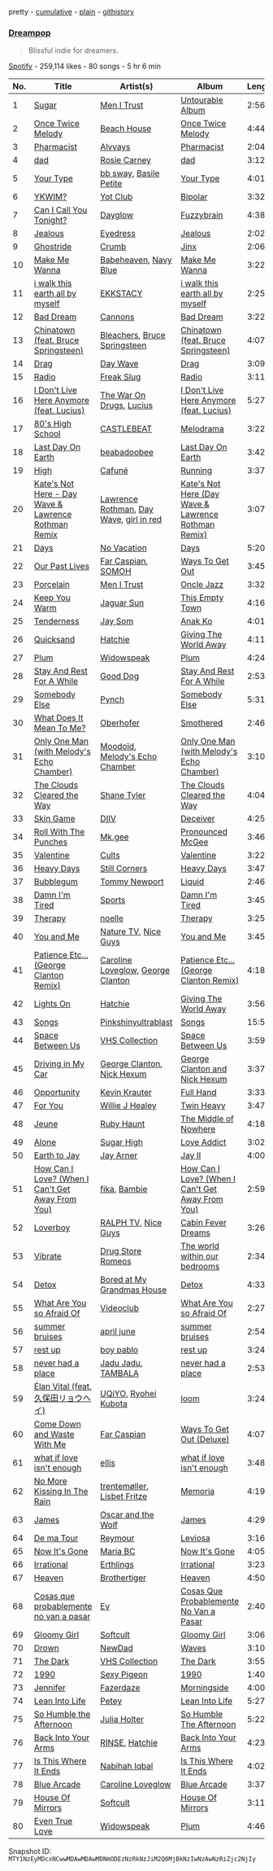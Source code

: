 pretty - [cumulative](/playlists/cumulative/37i9dQZF1DX6uhsAfngvaD.md) - [plain](/playlists/plain/37i9dQZF1DX6uhsAfngvaD) - [githistory](https://github.githistory.xyz/mackorone/spotify-playlist-archive/blob/main/playlists/plain/37i9dQZF1DX6uhsAfngvaD)

### [Dreampop](https://open.spotify.com/playlist/37i9dQZF1DX6uhsAfngvaD)

> Blissful indie for dreamers.

[Spotify](https://open.spotify.com/user/spotify) - 259,114 likes - 80 songs - 5 hr 6 min

| No. | Title | Artist(s) | Album | Length |
|---|---|---|---|---|
| 1 | [Sugar](https://open.spotify.com/track/2joEpsXflccZD0ZwKEdz5m) | [Men I Trust](https://open.spotify.com/artist/3zmfs9cQwzJl575W1ZYXeT) | [Untourable Album](https://open.spotify.com/album/7FkJxlcljM6Ix0pC2JSNOE) | 2:56 |
| 2 | [Once Twice Melody](https://open.spotify.com/track/057rZ21MDp8Ld0TgQndNcv) | [Beach House](https://open.spotify.com/artist/56ZTgzPBDge0OvCGgMO3OY) | [Once Twice Melody](https://open.spotify.com/album/79NySyjxJ8xric31mXKMAo) | 4:44 |
| 3 | [Pharmacist](https://open.spotify.com/track/5A6E9uhiiRyJ8OSYQ0IRdt) | [Alvvays](https://open.spotify.com/artist/3kzwYV3OCB010YfXMF0Avt) | [Pharmacist](https://open.spotify.com/album/34tneHefb6IXhuk95xh8vx) | 2:04 |
| 4 | [dad](https://open.spotify.com/track/3ZdGWogMp00sHjyXW4o4Mk) | [Rosie Carney](https://open.spotify.com/artist/3Aut8hgiqZSy2qmJluZMU9) | [dad](https://open.spotify.com/album/6Gh4KS4MxQP04klmHWVAtZ) | 3:12 |
| 5 | [Your Type](https://open.spotify.com/track/1xEZKgQsD52AvrFxpON5EX) | [bb sway](https://open.spotify.com/artist/5EszOYdmBVD4jD0vbyKyMz), [Basile Petite](https://open.spotify.com/artist/64tGgvRz1IJm33LksJlsRE) | [Your Type](https://open.spotify.com/album/1jPDRUC92JFdr6zCTnugV3) | 4:01 |
| 6 | [YKWIM?](https://open.spotify.com/track/2vWBUC9djv6BtiGlmKiQaH) | [Yot Club](https://open.spotify.com/artist/6FugQjLquBF4JzATRN70bR) | [Bipolar](https://open.spotify.com/album/60jUlxAOAcsiQUEW0XLroT) | 3:32 |
| 7 | [Can I Call You Tonight?](https://open.spotify.com/track/64lsIF5pw0sJY0gV5kz0RN) | [Dayglow](https://open.spotify.com/artist/6eJa3zG1QZLRB3xgRuyxbm) | [Fuzzybrain](https://open.spotify.com/album/5PFzbdbZRNaoGLCHFPnmv3) | 4:38 |
| 8 | [Jealous](https://open.spotify.com/track/1aXV8GrmQLvgoFtBPERP7E) | [Eyedress](https://open.spotify.com/artist/3XxNRirzbjfLdDli06zMaB) | [Jealous](https://open.spotify.com/album/4keJsdw9XhEvimhIgXmtO1) | 2:02 |
| 9 | [Ghostride](https://open.spotify.com/track/0R3TWpoxAhT3HDXM7tpRzS) | [Crumb](https://open.spotify.com/artist/4kSGbjWGxTchKpIxXPJv0B) | [Jinx](https://open.spotify.com/album/6DxidEI7EhF8md8ev83iNY) | 2:06 |
| 10 | [Make Me Wanna](https://open.spotify.com/track/4bDTwDYjVdTWMRvfoPGAla) | [Babeheaven](https://open.spotify.com/artist/0RlWCq8bq0lJgR6ZTvcqjQ), [Navy Blue](https://open.spotify.com/artist/5qRbfEf4Ooo19aRXKQzvUV) | [Make Me Wanna](https://open.spotify.com/album/5NjTqkwOPJByuwuZB9oxjs) | 3:22 |
| 11 | [i walk this earth all by myself](https://open.spotify.com/track/5a8QUc4ubHJqQm7vzs2YhA) | [EKKSTACY](https://open.spotify.com/artist/0ynzbXwyCzxicMKHBoOkSH) | [i walk this earth all by myself](https://open.spotify.com/album/6tdl27ojBwZ5ZexzZOP4mG) | 2:25 |
| 12 | [Bad Dream](https://open.spotify.com/track/2IwbIGkquI55VOzcWUg8fg) | [Cannons](https://open.spotify.com/artist/7FtCyCJCJaxabYO7Uyda5B) | [Bad Dream](https://open.spotify.com/album/4rDxEB6OJqbYb38hY083qw) | 3:22 |
| 13 | [Chinatown \(feat\. Bruce Springsteen\)](https://open.spotify.com/track/7IY2JF7AlVN5uvIUBVnSJd) | [Bleachers](https://open.spotify.com/artist/2eam0iDomRHGBypaDQLwWI), [Bruce Springsteen](https://open.spotify.com/artist/3eqjTLE0HfPfh78zjh6TqT) | [Chinatown \(feat\. Bruce Springsteen\)](https://open.spotify.com/album/10fSu9RLAJlasIup4ylHPM) | 4:07 |
| 14 | [Drag](https://open.spotify.com/track/0oXwUeFAE6IR2lYhaTpxRT) | [Day Wave](https://open.spotify.com/artist/4ptJIIR10UVlGjN0VntFaK) | [Drag](https://open.spotify.com/album/4hn0zhFiaWgWgA5I9POoA2) | 3:09 |
| 15 | [Radio](https://open.spotify.com/track/1gyIYA98zceKTnjISviYRz) | [Freak Slug](https://open.spotify.com/artist/5wk7sY8GIg5ihSI09EbWeS) | [Radio](https://open.spotify.com/album/1ZaigXPBR3ve70vpWaP1jB) | 3:11 |
| 16 | [I Don't Live Here Anymore \(feat\. Lucius\)](https://open.spotify.com/track/3h2CkNuAKSxZXWGElwcOvH) | [The War On Drugs](https://open.spotify.com/artist/6g0mn3tzAds6aVeUYRsryU), [Lucius](https://open.spotify.com/artist/1WrqUPWlHN5FXCRcQgrkas) | [I Don't Live Here Anymore \(feat\. Lucius\)](https://open.spotify.com/album/3TlKOq7pgN2XIAM3J2HSyD) | 5:27 |
| 17 | [80's High School](https://open.spotify.com/track/4NnNGFTcMv5OK1LvIA2Wgw) | [CASTLEBEAT](https://open.spotify.com/artist/0k8UHfMqW86uvhmhHiYzj3) | [Melodrama](https://open.spotify.com/album/4VDue6QekQ9iZZpMTLS7ZX) | 3:22 |
| 18 | [Last Day On Earth](https://open.spotify.com/track/4yc69QtlnLzjcYSMPOtrEo) | [beabadoobee](https://open.spotify.com/artist/35l9BRT7MXmM8bv2WDQiyB) | [Last Day On Earth](https://open.spotify.com/album/7DSp5ZTFwHqzpGEMlbkVAj) | 3:42 |
| 19 | [High](https://open.spotify.com/track/3ZphrQX0N2mg16cwCYj7tM) | [Cafuné](https://open.spotify.com/artist/581C5Qwl87TskfBEzuoisu) | [Running](https://open.spotify.com/album/2dEf6lN5qYFQQy3Jd3ScHG) | 3:37 |
| 20 | [Kate's Not Here \- Day Wave & Lawrence Rothman Remix](https://open.spotify.com/track/5gEni4dmBqme8fyPcyWYiK) | [Lawrence Rothman](https://open.spotify.com/artist/2Jn2Lx4gkmqFZN1t90Vp5N), [Day Wave](https://open.spotify.com/artist/4ptJIIR10UVlGjN0VntFaK), [girl in red](https://open.spotify.com/artist/3uwAm6vQy7kWPS2bciKWx9) | [Kate's Not Here \(Day Wave & Lawrence Rothman Remix\)](https://open.spotify.com/album/6IfpI7WFbi1LR0EyWMFo9x) | 3:07 |
| 21 | [Days](https://open.spotify.com/track/716OZGLBg3vkNfMTpfbYm6) | [No Vacation](https://open.spotify.com/artist/32zeX1IoVKAGWMyy1isKUq) | [Days](https://open.spotify.com/album/1iKJd6McKWLpeWNotqfZDz) | 5:20 |
| 22 | [Our Past Lives](https://open.spotify.com/track/25WP1r39qdLD9RQjlxgwDr) | [Far Caspian](https://open.spotify.com/artist/0EzsHuJxUDcfqSqvoPhKG4), [SOMOH](https://open.spotify.com/artist/6uwvfnsp74AHafIT1vxAG3) | [Ways To Get Out](https://open.spotify.com/album/54oELqxteSoJx5I6bqQ3vI) | 3:45 |
| 23 | [Porcelain](https://open.spotify.com/track/2ngVZZGrIYAxyxaA2QcWTB) | [Men I Trust](https://open.spotify.com/artist/3zmfs9cQwzJl575W1ZYXeT) | [Oncle Jazz](https://open.spotify.com/album/4W4gNYa4tt3t8V6FmONWEK) | 3:32 |
| 24 | [Keep You Warm](https://open.spotify.com/track/4GjWZDfWw5ZnW9vmioJwY0) | [Jaguar Sun](https://open.spotify.com/artist/4WQwU51LUtrVrw0K8BMpAC) | [This Empty Town](https://open.spotify.com/album/4BOldAGooVBHr4LZsyVjAL) | 4:16 |
| 25 | [Tenderness](https://open.spotify.com/track/2HsKkeVWys5Ts20z3e5lT0) | [Jay Som](https://open.spotify.com/artist/1wmiQ6ytATiGnJs6uFluKO) | [Anak Ko](https://open.spotify.com/album/6ufXh8u7kIJE5EiutbOjyj) | 4:01 |
| 26 | [Quicksand](https://open.spotify.com/track/6LhSsOUN9BRqiXKfGBkNp6) | [Hatchie](https://open.spotify.com/artist/3d7MqowTZa2bC5iy1JXLLt) | [Giving The World Away](https://open.spotify.com/album/2TwATR1G07ckXIDydjPKsw) | 4:11 |
| 27 | [Plum](https://open.spotify.com/track/5IGWNhUvt8pmhlUF5bGz2a) | [Widowspeak](https://open.spotify.com/artist/5ZW7HlSuZz8ng2X21cXbdP) | [Plum](https://open.spotify.com/album/3pFbQCFNSwQgcmU4RzTgLA) | 4:24 |
| 28 | [Stay And Rest For A While](https://open.spotify.com/track/4tHWZg3t5LpOkdRd53gal2) | [Good Dog](https://open.spotify.com/artist/1oJPedap0VtK48hM9Wm6S1) | [Stay And Rest For A While](https://open.spotify.com/album/1bSl8vFRJFYjLppddo8VrL) | 2:53 |
| 29 | [Somebody Else](https://open.spotify.com/track/2Kray2Kft9TnDb0Rhkfc5p) | [Pynch](https://open.spotify.com/artist/6R1b13BgmP15f21dQZpFz9) | [Somebody Else](https://open.spotify.com/album/0rPRQrMxmMBq9Jii0IwqDF) | 5:31 |
| 30 | [What Does It Mean To Me?](https://open.spotify.com/track/0fQMFvcUD9j1SBFRoTHxnL) | [Oberhofer](https://open.spotify.com/artist/5zb7wVUx1vTXLB6HX26EnX) | [Smothered](https://open.spotify.com/album/21zwExLy0H0BDbrIb0J2DC) | 2:46 |
| 31 | [Only One Man \(with Melody's Echo Chamber\)](https://open.spotify.com/track/2bBrRe20ZB7pJMQaNJ4nwk) | [Moodoïd](https://open.spotify.com/artist/3mQgXwcZz2TZgo9a5diomC), [Melody's Echo Chamber](https://open.spotify.com/artist/1S0vL284jxZYKtZQ2jsQ2X) | [Only One Man \(with Melody's Echo Chamber\)](https://open.spotify.com/album/33zR8Z3dApeJSWwxRZAjj8) | 3:10 |
| 32 | [The Clouds Cleared the Way](https://open.spotify.com/track/5Pdsyk2NuTJ56mE97DmxmN) | [Shane Tyler](https://open.spotify.com/artist/05hDnhvWwtQKibC73ksjQS) | [The Clouds Cleared the Way](https://open.spotify.com/album/2GajVRWAWcqYuEcYZTLIn8) | 4:04 |
| 33 | [Skin Game](https://open.spotify.com/track/2EDFBDvuRmq9T4uvU4A9eI) | [DIIV](https://open.spotify.com/artist/4OrizGCKhOrW6iDDJHN9xd) | [Deceiver](https://open.spotify.com/album/5FFuado5azIt5lxMLQjCPS) | 4:25 |
| 34 | [Roll With The Punches](https://open.spotify.com/track/0R1NENmGu9tjHRq1S0bXX8) | [Mk.gee](https://open.spotify.com/artist/7tr9pbgNEKtG0GQTKe08Tz) | [Pronounced McGee](https://open.spotify.com/album/25mNgv9kcDpET9UWcCxu16) | 3:46 |
| 35 | [Valentine](https://open.spotify.com/track/28xKoto01psP4QaoISW5HY) | [Cults](https://open.spotify.com/artist/3Oim8XBPbznAa8Jj8QzNc8) | [Valentine](https://open.spotify.com/album/7McuqEFa5qOZZpGesSnRvg) | 3:22 |
| 36 | [Heavy Days](https://open.spotify.com/track/6Nr8U7LKb4B07ZTbXA1RbX) | [Still Corners](https://open.spotify.com/artist/4zKYrXs8iN4AeHmO8ZxNqp) | [Heavy Days](https://open.spotify.com/album/6qkZLHCIMcG8dFSWLTnteo) | 3:47 |
| 37 | [Bubblegum](https://open.spotify.com/track/1n5dQpgnlJaMxg29J2vhW2) | [Tommy Newport](https://open.spotify.com/artist/7FvQR6QFfXmW18dyMqnHvv) | [Liquid](https://open.spotify.com/album/4dsMSKFHn0ICTkyhdslZps) | 2:46 |
| 38 | [Damn I'm Tired](https://open.spotify.com/track/3HyzMwZ7JHVp07a9YQnpWJ) | [Sports](https://open.spotify.com/artist/4AGNJdJiVltImYk1UTLE0K) | [Damn I'm Tired](https://open.spotify.com/album/0LqHbdzLluBS0k9Wh7bmKu) | 3:45 |
| 39 | [Therapy](https://open.spotify.com/track/3rsJVGczbI4PRb9YdyoZms) | [noelle](https://open.spotify.com/artist/0UBB7UD8Lvt7UesGnXDRpy) | [Therapy](https://open.spotify.com/album/0uQ3hIVUT5NTkNGPokDlDw) | 3:25 |
| 40 | [You and Me](https://open.spotify.com/track/4KE91Xg3FL51yMhnpSqRvE) | [Nature TV](https://open.spotify.com/artist/43oBGBlKaDxrti8m7QiQrC), [Nice Guys](https://open.spotify.com/artist/3FPxmqqMdZu3QiIhfyZhyN) | [You and Me](https://open.spotify.com/album/4WmQIWuFrxPQc7Ae3LKDUQ) | 3:45 |
| 41 | [Patience Etc..\. \(George Clanton Remix\)](https://open.spotify.com/track/35UpVtlZ5nbxH2nw0of9ST) | [Caroline Loveglow](https://open.spotify.com/artist/3j0n7TWGvwhPBMBWPbuasr), [George Clanton](https://open.spotify.com/artist/1G5v3lpMz7TeoW0yGpRQHr) | [Patience Etc..\. \(George Clanton Remix\)](https://open.spotify.com/album/47vZuuUWplGpIYvBZGUj4s) | 4:18 |
| 42 | [Lights On](https://open.spotify.com/track/5pT185xOuSJkpUCsEQFi3n) | [Hatchie](https://open.spotify.com/artist/3d7MqowTZa2bC5iy1JXLLt) | [Giving The World Away](https://open.spotify.com/album/2TwATR1G07ckXIDydjPKsw) | 3:56 |
| 43 | [Songs](https://open.spotify.com/track/0y15BMv8TXeAUsDhWIGQFl) | [Pinkshinyultrablast](https://open.spotify.com/artist/3pJuDuFyP5uxCHDpXPczf4) | [Songs](https://open.spotify.com/album/5el9vQQOpGyHpsfv0MXqjs) | 15:50 |
| 44 | [Space Between Us](https://open.spotify.com/track/0RuQddbj6LGbMq1CzzPgGj) | [VHS Collection](https://open.spotify.com/artist/2Nvaq4y2ygxIqfwXyz0HeH) | [Space Between Us](https://open.spotify.com/album/6ZoG8UIgbpue4NGJ3x9VS8) | 3:59 |
| 45 | [Driving in My Car](https://open.spotify.com/track/4NcWigh0uMXPKxCdesQWxG) | [George Clanton](https://open.spotify.com/artist/1G5v3lpMz7TeoW0yGpRQHr), [Nick Hexum](https://open.spotify.com/artist/0lXQieFzHiPaeimBBGqAXY) | [George Clanton and Nick Hexum](https://open.spotify.com/album/714XLbWXbM8C6sfaYALRG7) | 3:37 |
| 46 | [Opportunity](https://open.spotify.com/track/2oxQ52yhbatXclzYyH75c7) | [Kevin Krauter](https://open.spotify.com/artist/66N2tY3w6pwH2otV7Yj1AI) | [Full Hand](https://open.spotify.com/album/7ufXylXlduqkezq4Yu5XcK) | 3:33 |
| 47 | [For You](https://open.spotify.com/track/7FX5YbkSnFCOLASH7MLxjU) | [Willie J Healey](https://open.spotify.com/artist/4T4JE09FOmRgv2Wzb6JaOR) | [Twin Heavy](https://open.spotify.com/album/2V2EG8yoXMSWuhJgym3l1V) | 3:47 |
| 48 | [Jeune](https://open.spotify.com/track/51tJQf4oxTMvONqstKnqmR) | [Ruby Haunt](https://open.spotify.com/artist/7LpofGzdLlzTnTLOFUhDD5) | [The Middle of Nowhere](https://open.spotify.com/album/222Te8JiZ4gbgurHkY0v1l) | 4:18 |
| 49 | [Alone](https://open.spotify.com/track/1W91GlNLLC6y0xXg1RLtie) | [Sugar High](https://open.spotify.com/artist/5D2LVT3Rf3oBttTmGGj3AP) | [Love Addict](https://open.spotify.com/album/347K9XD3vWxt7AWhOawXTR) | 3:02 |
| 50 | [Earth to Jay](https://open.spotify.com/track/1iWYgk1B62lSeNCocRAMVm) | [Jay Arner](https://open.spotify.com/artist/6crQDsQSmr4hlmhb9nkGQ4) | [Jay II](https://open.spotify.com/album/3POZPNpTVD49agqnSXpXes) | 4:00 |
| 51 | [How Can I Love? \(When I Can't Get Away From You\)](https://open.spotify.com/track/4g0ElvVfW24EHPdfWo2I8w) | [fika](https://open.spotify.com/artist/4nJPiUgLhO1HcK13jBkAqX), [Bambie](https://open.spotify.com/artist/2K2zheLCDXiIK9j83oWNxv) | [How Can I Love? \(When I Can't Get Away From You\)](https://open.spotify.com/album/6ya53tyYpsLogdzeCJdTsL) | 2:59 |
| 52 | [Loverboy](https://open.spotify.com/track/3iDJgLUiMqMdk1UOLG4VWf) | [RALPH TV](https://open.spotify.com/artist/4ClXiGv8w47iekyGEmtAyy), [Nice Guys](https://open.spotify.com/artist/3FPxmqqMdZu3QiIhfyZhyN) | [Cabin Fever Dreams](https://open.spotify.com/album/7yc9we9YwgeuOBlyclDxMn) | 3:26 |
| 53 | [Vibrate](https://open.spotify.com/track/5amx35Lnc2tzpCAhNjSg5c) | [Drug Store Romeos](https://open.spotify.com/artist/7MMjkDVrjxW9iObeZeeejh) | [The world within our bedrooms](https://open.spotify.com/album/1b9X8S1gflcRRRfhTHcxs3) | 2:34 |
| 54 | [Detox](https://open.spotify.com/track/3noiIjMMoDd5mrjMrdcFUu) | [Bored at My Grandmas House](https://open.spotify.com/artist/0hQ6Js0CTBu337vggHinhk) | [Detox](https://open.spotify.com/album/35GawsI3gsZ0VzMxGzUaFI) | 4:33 |
| 55 | [What Are You so Afraid Of](https://open.spotify.com/track/5NwyQFaZbL6w8SaFcPFDn8) | [Videoclub](https://open.spotify.com/artist/3rp4f58JlRHkk8hpdLCer1) | [What Are You so Afraid Of](https://open.spotify.com/album/3MZSEI7ImutXhDjC7kS7T4) | 2:27 |
| 56 | [summer bruises](https://open.spotify.com/track/2fjE9A6haImVXETd1B4PDs) | [april june](https://open.spotify.com/artist/4WreACyfQITcXGx86xxYkG) | [summer bruises](https://open.spotify.com/album/7lVNLphRN8jo69BM5UmjQI) | 2:54 |
| 57 | [rest up](https://open.spotify.com/track/5vFpDxSYbw2ooyuKFfXNPr) | [boy pablo](https://open.spotify.com/artist/7wbkl3zgDZEoZer357mVIw) | [rest up](https://open.spotify.com/album/1ctBuXXFgblyXuqBzOH5Ue) | 3:24 |
| 58 | [never had a place](https://open.spotify.com/track/1FMRyPDszjHQ3p3UfkX3vL) | [Jadu Jadu](https://open.spotify.com/artist/2Oe3qtPntosByl21BCcUSc), [TAMBALA](https://open.spotify.com/artist/2ypQgMFGak7MXlYK0RyO1F) | [never had a place](https://open.spotify.com/album/7r1I04mtKaXE6UwZSH23DX) | 2:53 |
| 59 | [Élan Vital \(feat\. 久保田リョウヘイ\)](https://open.spotify.com/track/6aOE6O7Q6F9DBD1Gx6hztn) | [UQiYO](https://open.spotify.com/artist/46yZjVAVfu5XOYzOpBlfHW), [Ryohei Kubota](https://open.spotify.com/artist/0sL6JedafeDm1h0jxhwaPx) | [loom](https://open.spotify.com/album/2RwKRxZFFi6s9WMJzcTjMz) | 3:24 |
| 60 | [Come Down and Waste With Me](https://open.spotify.com/track/3j3842JTc24dyCpeP3s2YL) | [Far Caspian](https://open.spotify.com/artist/0EzsHuJxUDcfqSqvoPhKG4) | [Ways To Get Out \(Deluxe\)](https://open.spotify.com/album/7FmLx521t1FJ6bWggcuNCY) | 4:07 |
| 61 | [what if love isn't enough](https://open.spotify.com/track/3eIGb91cDxpyaGoDjflUoL) | [ellis](https://open.spotify.com/artist/7EQmY1hAAeuJLa0GUNpKNN) | [what if love isn't enough](https://open.spotify.com/album/3bOj7Y6H1q8TqqEoAIGjd0) | 3:48 |
| 62 | [No More Kissing In The Rain](https://open.spotify.com/track/6euR55gwJ65nxIPeXLPPwo) | [trentemøller](https://open.spotify.com/artist/4O71i7ke5iIBX6RNSFoZbS), [Lisbet Fritze](https://open.spotify.com/artist/6ImgDd6PSpdu3uOGoTaGod) | [Memoria](https://open.spotify.com/album/7w5COkBSsfMksBbXnDVog2) | 4:19 |
| 63 | [James](https://open.spotify.com/track/5Cd4brIkLNzLJJUxugJA1X) | [Oscar and the Wolf](https://open.spotify.com/artist/0dLWSYE7my9AbpQYNJ0ABV) | [James](https://open.spotify.com/album/6JM7AstjOZRklwDS9LbEz1) | 4:29 |
| 64 | [De ma Tour](https://open.spotify.com/track/5mXgCx5JKyqsIapstWQ94b) | [Reymour](https://open.spotify.com/artist/6mlzYzLXQ7gQrMg3DydrAi) | [Leviosa](https://open.spotify.com/album/4dZlnblHaQxVDbUKkdVuL3) | 3:16 |
| 65 | [Now It's Gone](https://open.spotify.com/track/55RPfUUmsyU2Yjx8k4qzp9) | [Maria BC](https://open.spotify.com/artist/1GRdVyqsikMsJrvHskjwry) | [Now It's Gone](https://open.spotify.com/album/2bH4nIurTWpCkA9vYUwBRr) | 4:05 |
| 66 | [Irrational](https://open.spotify.com/track/0HAsOUxDiYHKaQSoKKEN5z) | [Erthlings](https://open.spotify.com/artist/7l66fxCnEL8pBlzI5QwGBe) | [Irrational](https://open.spotify.com/album/1VmiJCAcmp4GS8rrKa6slF) | 3:23 |
| 67 | [Heaven](https://open.spotify.com/track/1gczbgaCmw15h3ZG4awluK) | [Brothertiger](https://open.spotify.com/artist/2MaMzvFmtu68r9zpdJ4tLE) | [Heaven](https://open.spotify.com/album/12ehvPg4PDufuo4FhfAWgr) | 4:50 |
| 68 | [Cosas que probablemente no van a pasar](https://open.spotify.com/track/2LDX3sOc24GduGMToJ4Q7v) | [Ev](https://open.spotify.com/artist/21EczEifDKebasemX58Jp8) | [Cosas Que Probablemente No Van a Pasar](https://open.spotify.com/album/7Kr0Dfn3KWhFvqrMizaRpw) | 2:40 |
| 69 | [Gloomy Girl](https://open.spotify.com/track/62Zgaht9Dx6HReIOamFMdN) | [Softcult](https://open.spotify.com/artist/13pYXGtaLO9d06VrXX4Aw0) | [Gloomy Girl](https://open.spotify.com/album/4TzEXyEPMZZPXbjPPIdRWR) | 3:06 |
| 70 | [Drown](https://open.spotify.com/track/7EUcNIHj2eWmpGNJF5u0Vh) | [NewDad](https://open.spotify.com/artist/1yz8XixOiIJJ9IxjbnfYV6) | [Waves](https://open.spotify.com/album/3fsuoXmdJU3QLMNVucfQNE) | 3:10 |
| 71 | [The Dark](https://open.spotify.com/track/707Ftz4B7hIPpnSkGdaDmt) | [VHS Collection](https://open.spotify.com/artist/2Nvaq4y2ygxIqfwXyz0HeH) | [The Dark](https://open.spotify.com/album/1SUID15f2h7shEdz1eSRkv) | 3:55 |
| 72 | [1990](https://open.spotify.com/track/4GZuIMVBPy6POYGa4rvhKz) | [Sexy Pigeon](https://open.spotify.com/artist/4gnQSPui3dzrkaFdf18P6U) | [1990](https://open.spotify.com/album/3QstzFfkNiVxsgCyjCC7iS) | 1:40 |
| 73 | [Jennifer](https://open.spotify.com/track/2ngc5mFakdLVt3xFcNHqQW) | [Fazerdaze](https://open.spotify.com/artist/2awB7Ol181cocZcLLNBBAh) | [Morningside](https://open.spotify.com/album/21Ld2tSHSxYFkj7QHTHFQB) | 4:00 |
| 74 | [Lean Into Life](https://open.spotify.com/track/5eWH1AYlLn8UV2E1PthAhk) | [Petey](https://open.spotify.com/artist/4TeKBLCqmYXzvcgYX4t4YA) | [Lean Into Life](https://open.spotify.com/album/4s4PfhSuN6uuMxpNYt2Zhw) | 5:27 |
| 75 | [So Humble the Afternoon](https://open.spotify.com/track/1dl1I6nRr3lFuFxP7gHtcx) | [Julia Holter](https://open.spotify.com/artist/0bsV0sUjnCuCTYOnNHQl3E) | [So Humble The Afternoon](https://open.spotify.com/album/13PrcaJFJLNw6jGg25zekp) | 5:22 |
| 76 | [Back Into Your Arms](https://open.spotify.com/track/0RXXhrHZgLinM2Tb8k2ROk) | [RINSE](https://open.spotify.com/artist/2hNslbfAAcYQ8TyejfmIz0), [Hatchie](https://open.spotify.com/artist/3d7MqowTZa2bC5iy1JXLLt) | [Back Into Your Arms](https://open.spotify.com/album/7e9ZaDSUcIgDPM1qm2zlsO) | 4:23 |
| 77 | [Is This Where It Ends](https://open.spotify.com/track/12R5ERZn0WzOR7wyv6cT3T) | [Nabihah Iqbal](https://open.spotify.com/artist/7pPOvwCq4bb2iObs8twDir) | [Is This Where It Ends](https://open.spotify.com/album/4hqkpfmYaKlX4sq2GLyVdq) | 4:02 |
| 78 | [Blue Arcade](https://open.spotify.com/track/5Id7y5MkbCDY4i81QYpctc) | [Caroline Loveglow](https://open.spotify.com/artist/3j0n7TWGvwhPBMBWPbuasr) | [Blue Arcade](https://open.spotify.com/album/5cd1Eoqh8XtOvrhyDa0Ehd) | 3:37 |
| 79 | [House Of Mirrors](https://open.spotify.com/track/3zFqzq75hxehVM6DkCSORU) | [Softcult](https://open.spotify.com/artist/13pYXGtaLO9d06VrXX4Aw0) | [House Of Mirrors](https://open.spotify.com/album/075wMeSFPWCvDVNKzRPOlC) | 3:11 |
| 80 | [Even True Love](https://open.spotify.com/track/47v05paasX7rOW6U7kZmvV) | [Widowspeak](https://open.spotify.com/artist/5ZW7HlSuZz8ng2X21cXbdP) | [Plum](https://open.spotify.com/album/3pFbQCFNSwQgcmU4RzTgLA) | 4:46 |

Snapshot ID: `MTY1NzEyMDcxNCwwMDAwMDAwMDNmODEzNzRkNzJiM2Q0MjBkNzIwNzAwNzRiZjc2NjIy`
